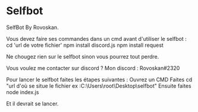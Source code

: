 # Selfbot
SelfBot By Rovoskan.


Vous devez faire ses commandes dans un cmd avant d'utiliser le selfbot :
cd 'url de votre fichier'
npm install discord.js
npm install request

Ne chougez rien sur le selfbot sinon vous pourrez tout perdre.

Vous voulez me contacter sur discord ? Mon discord : Rovoskan#2320

Pour lancer le selfbot faites les étapes suivantes :
Ouvrez un CMD
Faites cd "url d'où se situe le fichier ex :C:\Users\root\Desktop\selfbot"
Ensuite faites node index.js

Et il devrait se lancer.
